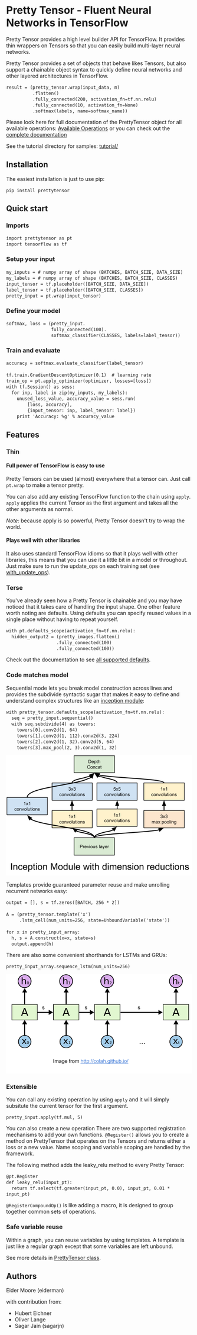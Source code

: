 # Pretty Tensor - Fluent Neural Networks in TensorFlow

Pretty Tensor provides a high level builder API for TensorFlow. It provides
thin wrappers on Tensors so that you can easily build multi-layer neural
networks.

Pretty Tensor provides a set of objects that behave likes Tensors, but also
support a chainable object syntax to quickly define neural networks
and other layered architectures in TensorFlow.

    result = (pretty_tensor.wrap(input_data, m)
              .flatten()
              .fully_connected(200, activation_fn=tf.nn.relu)
              .fully_connected(10, activation_fn=None)
              .softmax(labels, name=softmax_name))

Please look here for full documentation of the PrettyTensor object for all
available operations:
[Available Operations](docs/PrettyTensor.md) or you can check out the [complete
documentation](docs/pretty_tensor_top_level.md)

See the tutorial directory for samples:
[tutorial/](prettytensor/tutorial/)

## Installation

The easiest installation is just to use pip:

    pip install prettytensor


## Quick start

### Imports
    import prettytensor as pt
    import tensorflow as tf

### Setup your input
    my_inputs = # numpy array of shape (BATCHES, BATCH_SIZE, DATA_SIZE)
    my_labels = # numpy array of shape (BATCHES, BATCH_SIZE, CLASSES)
    input_tensor = tf.placeholder([BATCH_SIZE, DATA_SIZE])
    label_tensor = tf.placeholder([BATCH_SIZE, CLASSES])
    pretty_input = pt.wrap(input_tensor)

### Define your model
    softmax, loss = (pretty_input.
                     fully_connected(100).
                     softmax_classifier(CLASSES, labels=label_tensor))

### Train and evaluate
    accuracy = softmax.evaluate_classifier(label_tensor)

    tf.train.GradientDescentOptimizer(0.1)  # learning rate
    train_op = pt.apply_optimizer(optimizer, losses=[loss])
    with tf.Session() as sess:
      for inp, label in zip(my_inputs, my_labels):
        unused_loss_value, accuracy_value = sess.run(
            [loss, accuracy],
            {input_tensor: inp, label_tensor: label})
        print 'Accuracy: %g' % accuracy_value

## Features

### Thin

#### Full power of TensorFlow is easy to use

Pretty Tensors can be used (almost) everywhere that a tensor can.  Just call
`pt.wrap` to make a tensor pretty.

You can also add any existing TensorFlow function to the chain using `apply`.
`apply` applies the current Tensor as the first argument and takes all the other
arguments as normal.

*Note:* because apply is so powerful, Pretty Tensor doesn't try to wrap the
world.

#### Plays well with other libraries

It also uses standard TensorFlow idioms so that it plays well with other
libraries, this means that you can use it a little bit in a model or throughout.
Just make sure to run the update_ops on each training set
(see [with_update_ops](docs/pretty_tensor_top_level.md#with_update_ops)).

### Terse

You've already seen how a Pretty Tensor is chainable and you may have noticed
that it takes care of handling the input shape.  One other feature worth noting
are defaults.  Using defaults you can specify reused values in a single place
without having to repeat yourself.

    with pt.defaults_scope(activation_fn=tf.nn.relu):
      hidden_output2 = (pretty_images.flatten()
                       .fully_connected(100)
                       .fully_connected(100))

Check out the documentation to see
[all supported defaults](docs/pretty_tensor_top_level.md#defaults_scope).

### Code matches model

Sequential mode lets you break model construction across lines and provides
the subdivide syntactic sugar that makes it easy to define and understand
complex structures like an [inception module](http://arxiv.org/abs/1409.4842):


    with pretty_tensor.defaults_scope(activation_fn=tf.nn.relu):
      seq = pretty_input.sequential()
      with seq.subdivide(4) as towers:
        towers[0].conv2d(1, 64)
        towers[1].conv2d(1, 112).conv2d(3, 224)
        towers[2].conv2d(1, 32).conv2d(5, 64)
        towers[3].max_pool(2, 3).conv2d(1, 32)

![Inception module showing branch and rejoin](inception_module.png)

Templates provide guaranteed parameter reuse and make unrolling recurrent
networks easy:

    output = [], s = tf.zeros([BATCH, 256 * 2])

    A = (pretty_tensor.template('x')
         .lstm_cell(num_units=256, state=UnboundVariable('state'))

    for x in pretty_input_array:
      h, s = A.construct(x=x, state=s)
      output.append(h)

There are also some convenient shorthands for LSTMs and GRUs:

    pretty_input_array.sequence_lstm(num_units=256)

![Unrolled RNN](unrolled_lstm.png)

### Extensible

You can call any existing operation by using `apply` and it will simply
subsitute the current tensor for the first argument.

    pretty_input.apply(tf.mul, 5)

You can also create a new operation  There are two supported registration
mechanisms to add your own functions. `@Register()` allows you to create a
method on PrettyTensor that operates on the Tensors and returns either a loss or
a new value. Name scoping and variable scoping are handled by the framework.

The following method adds the leaky_relu method to every Pretty Tensor:

    @pt.Register
    def leaky_relu(input_pt):
      return tf.select(tf.greater(input_pt, 0.0), input_pt, 0.01 * input_pt)


`@RegisterCompoundOp()` is like adding a macro, it is designed to group together
common sets of operations.

### Safe variable reuse

Within a graph, you can reuse variables by using templates.  A template is
just like a regular graph except that some variables are left unbound.

See more details in [PrettyTensor class](docs/PrettyTensor.md).

## Authors

Eider Moore (eiderman)

with contribution from:

* Hubert Eichner
* Oliver Lange
* Sagar Jain (sagarjn)
